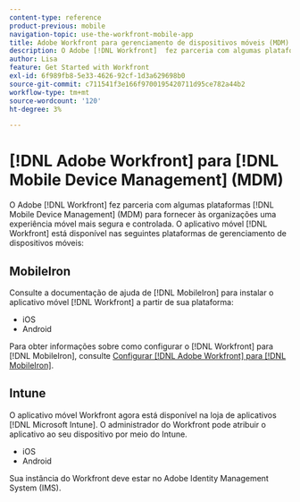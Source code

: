 ```yaml
---
content-type: reference
product-previous: mobile
navigation-topic: use-the-workfront-mobile-app
title: Adobe Workfront para gerenciamento de dispositivos móveis (MDM)
description: O Adobe [!DNL Workfront]  fez parceria com algumas plataformas de Gerenciamento de Dispositivos Móveis (MDM) para fornecer às organizações uma experiência móvel mais segura e controlada.
author: Lisa
feature: Get Started with Workfront
exl-id: 6f989fb8-5e33-4626-92cf-1d3a629698b0
source-git-commit: c711541f3e166f9700195420711d95ce782a44b2
workflow-type: tm+mt
source-wordcount: '120'
ht-degree: 3%

---
```


# [!DNL Adobe Workfront] para [!DNL Mobile Device Management] (MDM)

O Adobe [!DNL Workfront] fez parceria com algumas plataformas [!DNL Mobile Device Management] (MDM) para fornecer às organizações uma experiência móvel mais segura e controlada. O aplicativo móvel [!DNL Workfront] está disponível nas seguintes plataformas de gerenciamento de dispositivos móveis:

## MobileIron

Consulte a documentação de ajuda de [!DNL MobileIron] para instalar o aplicativo móvel [!DNL Workfront] a partir de sua plataforma:

* iOS
* Android

Para obter informações sobre como configurar o [!DNL Workfront] para [!DNL MobileIron], consulte [Configurar [!DNL Adobe Workfront] para [!DNL MobileIron]](../../../workfront-basics/mobile-apps/using-the-workfront-mobile-app/wf-mobileiron-configs.md).

## Intune

O aplicativo móvel Workfront agora está disponível na loja de aplicativos [!DNL Microsoft Intune]. O administrador do Workfront pode atribuir o aplicativo ao seu dispositivo por meio do Intune.

* iOS
* Android

Sua instância do Workfront deve estar no Adobe Identity Management System (IMS).